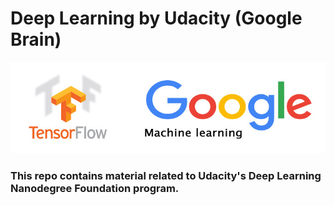 # Deep Learning by Udacity (Google Brain)

<img width="750" src="https://github.com/AliBaheri/Deep-Learning-by-Udacity/blob/master/Logo-TensorFlow-Google.jpg"> 

### This repo contains material related to Udacity's Deep Learning Nanodegree Foundation program.
